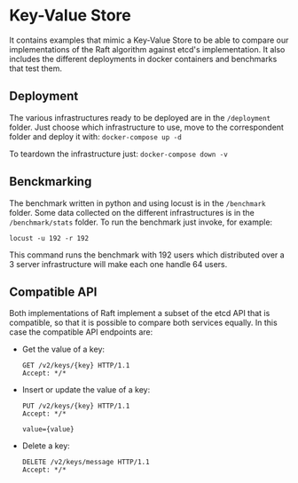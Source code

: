 # Key-Value Store

It contains examples that mimic a Key-Value Store to be able to compare our implementations of the Raft algorithm against etcd's implementation. It also includes the different deployments in docker containers and benchmarks that test them.

## Deployment

The various infrastructures ready to be deployed are in the `/deployment` folder. Just choose which infrastructure to use, move to the correspondent folder and deploy it with:
`docker-compose up -d`

To teardown the infrastructure just: 
`docker-compose down -v`

## Benckmarking

The benchmark written in python and using locust is in the `/benchmark` folder. Some data collected on the different infrastructures is in the `/benchmark/stats` folder. To run the benchmark just invoke, for example:

`locust -u 192 -r 192`

This command runs the benchmark with 192 users which distributed over a 3 server infrastructure will make each one handle 64 users.

## Compatible API

Both implementations of Raft implement a subset of the etcd API that is compatible, so that it is possible to compare both services equally. In this case the compatible API endpoints are:

* Get the value of a key: 
    ```http
    GET /v2/keys/{key} HTTP/1.1
    Accept: */*
    ```
* Insert or update the value of a key:
    ```http
    PUT /v2/keys/{key} HTTP/1.1
    Accept: */*

    value={value}
    ```
* Delete a key:
    ```http
    DELETE /v2/keys/message HTTP/1.1
    Accept: */*
    ```

